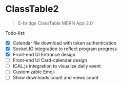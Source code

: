 # ClassTable2

> E-bridge ClassTable MERN App 2.0

Todo-list:

- [x] Calendar file download with token authentication
- [x] Socket.IO integration to reflect program progress
- [x] Front-end UI Entrance design
- [ ] Front-end UI Card-calendar design
- [ ] ICAL.js integration to visualize daily event
- [ ] Customizable Emoji
- [ ] Show downloads count and views count
